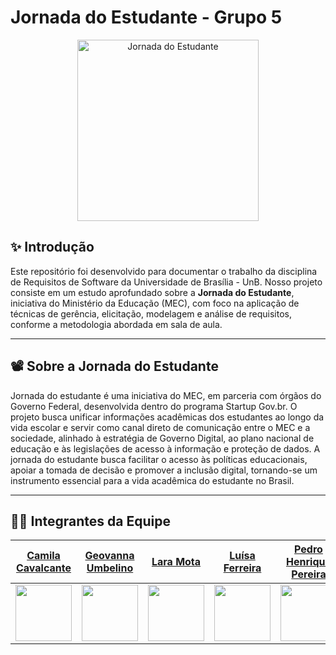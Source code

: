 # Jornada do Estudante - Grupo 5

<div align="center"> 
   <a href="https://www.gov.br/mec/pt-br/jornadadoestudante" target="_blank">
        <img src="https://i.postimg.cc/7Y3y8CPW/jornada-do-est-removebg-preview.png" height="290" alt="Jornada do Estudante"/>
    </a>
</div>



## ✨ Introdução
Este repositório foi desenvolvido para documentar o trabalho da disciplina de Requisitos de Software da Universidade de Brasília - UnB. Nosso projeto consiste em um estudo aprofundado 
sobre a **Jornada do Estudante**, iniciativa do Ministério da Educação (MEC), com foco na aplicação de técnicas de gerência, elicitação, modelagem e análise de requisitos, conforme a metodologia abordada em sala de aula.

---

## 📽️ Sobre a Jornada do Estudante

Jornada do estudante é uma iniciativa do MEC, em parceria com órgãos do Governo Federal, desenvolvida dentro do programa Startup Gov.br. O projeto busca unificar informações acadêmicas dos estudantes ao longo da vida escolar e servir como canal direto de comunicação entre o MEC e a sociedade, alinhado à estratégia de Governo Digital, ao plano nacional de educação e às legislações de acesso à informação e proteção de dados. A jornada do estudante busca facilitar o acesso às políticas educacionais, apoiar a tomada de decisão e promover a inclusão digital, tornando-se um instrumento essencial para a vida acadêmica do estudante no Brasil.

---

## 👨‍💻 Integrantes da Equipe
| <span style="color:black;">[Camila Cavalcante](https://github.com/CamilaSilvaC)</span> | <span style="color:black;">[Geovanna Umbelino](https://github.com/GeovannaUmbelino)</span> | <span style="color:black;">[Lara Mota](https://github.com/mel14-hub)</span> | <span style="color:black;">[Luísa Ferreira](https://github.com/luisa12ll)</span> | <span style="color:black;">[Pedro Henrique Pereira](https://github.com/pedrohpsantos)</span> | <span style="color:black;">[Yan Matheus Aguiar](https://github.com/Yanmatheus0812)</span> | 
|---|---|---|---|---|---| 
| <div align="center"><img src="https://github.com/CamilaSilvaC.png" width="90"></div> | <div align="center"><img src="https://github.com/GeovannaUmbelino.png" width="90"></div> | <div align="center"><img src="https://github.com/mel14-hub.png" width="90"></div> | <div align="center"><img src="https://github.com/luisa12ll.png" width="90"></div> | <div align="center"><img src="https://github.com/pedrohpsantos.png" width="90"></div> | <div align="center"><img src="https://github.com/Yanmatheus0812.png" width="90"></div> |








